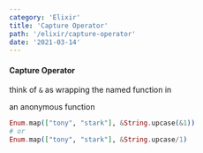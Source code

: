 ```yaml
---
category: 'Elixir'
title: 'Capture Operator'
path: '/elixir/capture-operator'
date: '2021-03-14'
---
```


#### Capture Operator

think of `&` as wrapping the named function in

an anonymous function

```elixir
Enum.map(["tony", "stark"], &String.upcase(&1))
# or
Enum.map(["tony", "stark"], &String.upcase/1)
```
